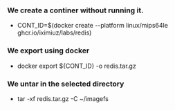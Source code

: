 ### We create a continer without running it.

- CONT_ID=$(docker create --platform linux/mips64le ghcr.io/iximiuz/labs/redis)

### We export using docker 

- docker export ${CONT_ID} -o redis.tar.gz

### We untar in the selected directory

-  tar -xf redis.tar.gz -C ~/imagefs
